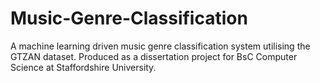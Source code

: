 # Music-Genre-Classification
A machine learning driven music genre classification system utilising the GTZAN dataset.
Produced as a dissertation project for BsC Computer Science at Staffordshire University.
